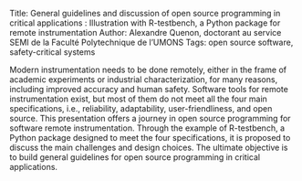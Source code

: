 Title: General guidelines and discussion of open source programming in critical applications :  Illustration with R-testbench, a Python package for remote instrumentation
Author: Alexandre Quenon, doctorant au service SEMI de la Faculté Polytechnique de l’UMONS
Tags: open source software, safety-critical systems

Modern instrumentation needs to be done remotely, either in the frame of academic experiments or industrial characterization, for many reasons, including improved accuracy and human safety. Software tools for remote instrumentation exist, but most of them do not meet all the four main specifications, i.e., reliability, adaptability, user-friendliness, and open source. This presentation offers a journey in open source programming for software remote instrumentation. Through the example of R-testbench, a Python package designed to meet the four specifications, it is proposed to discuss the main challenges and design choices. The ultimate objective is to build general guidelines for open source programming in critical applications.
